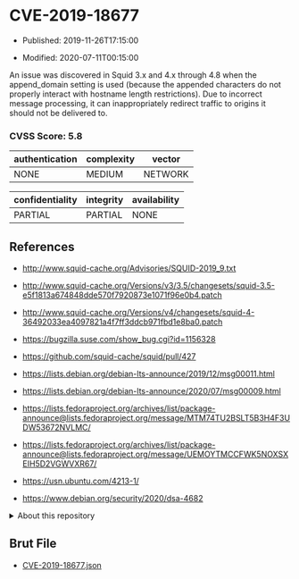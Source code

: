 # CVE-2019-18677

- Published: 2019-11-26T17:15:00

- Modified: 2020-07-11T00:15:00

An issue was discovered in Squid 3.x and 4.x through 4.8 when the append_domain setting is used (because the appended characters do not properly interact with hostname length restrictions). Due to incorrect message processing, it can inappropriately redirect traffic to origins it should not be delivered to.

### CVSS Score: **5.8**

| authentication | complexity | vector |
| --- | --- | --- |
| NONE | MEDIUM | NETWORK |

| confidentiality | integrity | availability |
| --- | --- | --- |
| PARTIAL | PARTIAL | NONE |

## References

* http://www.squid-cache.org/Advisories/SQUID-2019_9.txt

* http://www.squid-cache.org/Versions/v3/3.5/changesets/squid-3.5-e5f1813a674848dde570f7920873e1071f96e0b4.patch

* http://www.squid-cache.org/Versions/v4/changesets/squid-4-36492033ea4097821a4f7ff3ddcb971fbd1e8ba0.patch

* https://bugzilla.suse.com/show_bug.cgi?id=1156328

* https://github.com/squid-cache/squid/pull/427

* https://lists.debian.org/debian-lts-announce/2019/12/msg00011.html

* https://lists.debian.org/debian-lts-announce/2020/07/msg00009.html

* https://lists.fedoraproject.org/archives/list/package-announce@lists.fedoraproject.org/message/MTM74TU2BSLT5B3H4F3UDW53672NVLMC/

* https://lists.fedoraproject.org/archives/list/package-announce@lists.fedoraproject.org/message/UEMOYTMCCFWK5NOXSXEIH5D2VGWVXR67/

* https://usn.ubuntu.com/4213-1/

* https://www.debian.org/security/2020/dsa-4682

<details>
<summary>About this repository</summary> 

  This repository is part of the project [Live Hack CVE](https://github.com/Live-Hack-CVE). Main website can be found [www.live-hack.org](https://www.live-hack.org) 
  
  Made by [Sn0wAlice](https://github.com/Sn0wAlice) for the people that care about security and need to have a feed of the latest CVEs. Hope you enjoy it, don't forget to star the repo and follow me on [Twitter](https://twitter.com/Sn0wAlice) and [Github](https://github.com/Sn0wAlice). And that is my [personnal website](https://www.alice-snow.me/)

  - [Home Page](https://github.com/Live-Hack-CVE)
  - [Framework](https://github.com/Live-Hack-CVE/cve-framework)
  - [CVE database](https://github.com/Live-Hack-CVE/full_database)
  - [Changelog](https://github.com/Live-Hack-CVE/Changelog)
</details>

## Brut File

* [CVE-2019-18677.json](https://raw.githubusercontent.com/Live-Hack-CVE/full_database/main/cves/2019/CVE-2019-18677.json)

